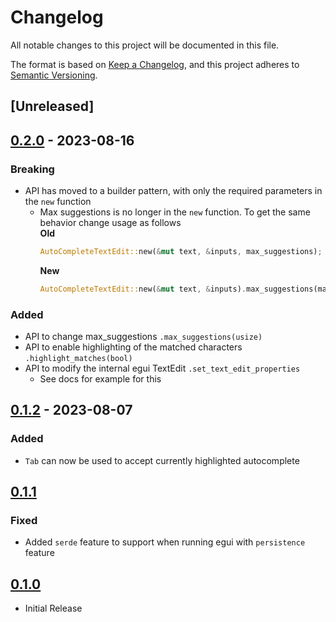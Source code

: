 # Changelog

All notable changes to this project will be documented in this file.

The format is based on [Keep a Changelog](https://keepachangelog.com/en/1.0.0/),
and this project adheres to [Semantic Versioning](https://semver.org/spec/v2.0.0.html).

## [Unreleased]

## [0.2.0] - 2023-08-16 

### Breaking
- API has moved to a builder pattern, with only the required parameters in the `new` function
    - Max suggestions is no longer in the `new` function. To get the same behavior change usage as follows  
        **Old**
        ```rust
        AutoCompleteTextEdit::new(&mut text, &inputs, max_suggestions);
        ```
        **New**
        ```rust
        AutoCompleteTextEdit::new(&mut text, &inputs).max_suggestions(max_suggestions);
        ```

### Added
- API to change max_suggestions `.max_suggestions(usize)`
- API to enable highlighting of the matched characters `.highlight_matches(bool)`
- API to modify the internal egui TextEdit `.set_text_edit_properties`
    - See docs for example for this

[0.2.0]: https://github.com/JakeHandsome/egui_autocomplete/compare/0.1.2...0.2.0

## [0.1.2] - 2023-08-07

### Added
- `Tab` can now be used to accept currently highlighted autocomplete 

## [0.1.1] 

### Fixed
- Added `serde` feature to support when running egui with `persistence` feature

## [0.1.0] 
- Initial Release

[0.1.2]: https://github.com/JakeHandsome/egui_autocomplete/compare/0.1.1...0.1.2
[0.1.1]: https://github.com/JakeHandsome/egui_autocomplete/compare/0.1.0...0.1.1
[0.1.0]: https://github.com/JakeHandsome/egui_autocomplete/releases/tag/0.1.0
